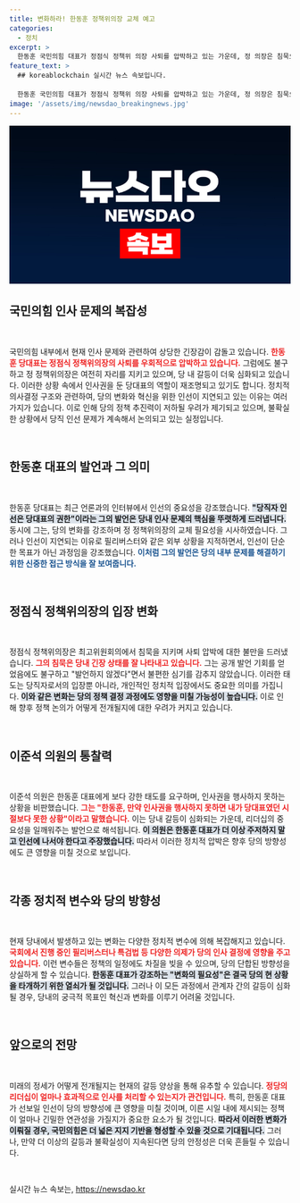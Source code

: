 ```yaml
---
title: 변화하라! 한동훈 정책위의장 교체 예고
categories:
  - 정치
excerpt: >
  한동훈 국민의힘 대표가 정점식 정책위 의장 사퇴를 압박하고 있는 가운데, 정 의장은 침묵으로 저항 중. 이준석 의원은 한 대표에게 강력한 인사권 행사를 촉구하며 우유부단함을 비판한다. 정치적 긴장이 고조되는 상황에서 누가 진정한 변화를 이끌지 주목된다!
feature_text: >
  ## koreablockchain 실시간 뉴스 속보입니다.

  한동훈 국민의힘 대표가 정점식 정책위 의장 사퇴를 압박하고 있는 가운데, 정 의장은 침묵으로 저항 중. 이준석 의원은 한 대표에게 강력한 인사권 행사를 촉구하며 우유부단함을 비판한다. 정치적 긴장이 고조되는 상황에서 누가 진정한 변화를 이끌지 주목된다!
image: '/assets/img/newsdao_breakingnews.jpg'
---
```


<p><img src="/assets/img/newsdao_breakingnews.jpg" alt="koreablockchain 속보" /></p>

<h2 data-ke-size="size26">국민의힘 인사 문제의 복잡성</h2>

<p data-ke-size="size16">&nbsp;</p>

<p>국민의힘 내부에서 현재 인사 문제와 관련하여 상당한 긴장감이 감돌고 있습니다. <b><span style="color: #ee2323;">한동훈 당대표는 정점식 정책위의장의 사퇴를 우회적으로 압박하고 있습니다.</span></b> 그럼에도 불구하고 정 정책위의장은 여전히 자리를 지키고 있으며, 당 내 갈등이 더욱 심화되고 있습니다. 이러한 상황 속에서 인사권을 둔 당대표의 역할이 재조명되고 있기도 합니다. 정치적 의사결정 구조와 관련하여, 당의 변화와 혁신을 위한 인선이 지연되고 있는 이유는 여러 가지가 있습니다. 이로 인해 당의 정책 추진력이 저하될 우려가 제기되고 있으며, 불확실한 상황에서 당직 인선 문제가 계속해서 논의되고 있는 실정입니다.</p>

<p data-ke-size="size16">&nbsp;</p>

<h2 data-ke-size="size26">한동훈 대표의 발언과 그 의미</h2>

<p data-ke-size="size16">&nbsp;</p>

<p>한동훈 당대표는 최근 언론과의 인터뷰에서 인선의 중요성을 강조했습니다. <b><span style="background-color: #21538527;">"당직자 인선은 당대표의 권한"이라는 그의 발언은 당내 인사 문제의 핵심을 뚜렷하게 드러냅니다.</span></b> 동시에 그는, 당의 변화를 강조하며 정 정책위의장의 교체 필요성을 시사하였습니다. 그러나 인선이 지연되는 이유로 필리버스터와 같은 외부 상황을 지적하면서, 인선이 단순한 목표가 아닌 과정임을 강조했습니다. <b><span style="color: #1a5490;">이처럼 그의 발언은 당의 내부 문제를 해결하기 위한 신중한 접근 방식을 잘 보여줍니다.</span></b></p>

<p data-ke-size="size16">&nbsp;</p>

<h2 data-ke-size="size26">정점식 정책위의장의 입장 변화</h2>

<p data-ke-size="size16">&nbsp;</p>

<p>정점식 정책위의장은 최고위원회의에서 침묵을 지키며 사퇴 압박에 대한 불만을 드러냈습니다. <b><span style="color: #ee2323;">그의 침묵은 당내 긴장 상태를 잘 나타내고 있습니다.</span></b> 그는 공개 발언 기회를 얻었음에도 불구하고 "발언하지 않겠다"면서 불편한 심기를 감추지 않았습니다. 이러한 태도는 당직자로서의 입장뿐 아니라, 개인적인 정치적 입장에서도 중요한 의미를 가집니다. <b><span style="background-color: #21538527;">이와 같은 변화는 당의 정책 결정 과정에도 영향을 미칠 가능성이 높습니다.</span></b> 이로 인해 향후 정책 논의가 어떻게 전개될지에 대한 우려가 커지고 있습니다.</p>

<p data-ke-size="size16">&nbsp;</p>

<h2 data-ke-size="size26">이준석 의원의 통찰력</h2>

<p data-ke-size="size16">&nbsp;</p>

<p>이준석 의원은 한동훈 대표에게 보다 강한 태도를 요구하며, 인사권을 행사하지 못하는 상황을 비판했습니다. <b><span style="color: #ee2323;">그는 "한동훈, 만약 인사권을 행사하지 못하면 내가 당대표였던 시절보다 못한 상황"이라고 말했습니다.</span></b> 이는 당내 갈등이 심화되는 가운데, 리더십의 중요성을 일깨워주는 발언으로 해석됩니다. <b><span style="background-color: #21538527;">이 의원은 한동훈 대표가 더 이상 주저하지 말고 인선에 나서야 한다고 주장했습니다.</span></b> 따라서 이러한 정치적 압박은 향후 당의 방향성에도 큰 영향을 미칠 것으로 보입니다.</p>

<p data-ke-size="size16">&nbsp;</p>

<h2 data-ke-size="size26">각종 정치적 변수와 당의 방향성</h2>

<p data-ke-size="size16">&nbsp;</p>

<p>현재 당내에서 발생하고 있는 변화는 다양한 정치적 변수에 의해 복잡해지고 있습니다. <b><span style="color: #ee2323;">국회에서 진행 중인 필리버스터나 특검법 등 다양한 의제가 당의 인사 결정에 영향을 주고 있습니다.</span></b> 이런 변수들은 정책의 일정에도 차질을 빚을 수 있으며, 당의 단합된 방향성을 상실하게 할 수 있습니다. <b><span style="background-color: #21538527;">한동훈 대표가 강조하는 "변화의 필요성"은 결국 당의 현 상황을 타개하기 위한 열쇠가 될 것입니다.</span></b> 그러나 이 모든 과정에서 관계자 간의 갈등이 심화될 경우, 당내의 궁극적 목표인 혁신과 변화를 이루기 어려울 것입니다.</p>

<p data-ke-size="size16">&nbsp;</p>

<h2 data-ke-size="size26">앞으로의 전망</h2>

<p data-ke-size="size16">&nbsp;</p>

<p>미래의 정세가 어떻게 전개될지는 현재의 갈등 양상을 통해 유추할 수 있습니다. <b><span style="color: #ee2323;">정당의 리더십이 얼마나 효과적으로 인사를 처리할 수 있는지가 관건입니다.</span></b> 특히, 한동훈 대표가 선보일 인선이 당의 방향성에 큰 영향을 미칠 것이며, 이른 시일 내에 제시되는 정책이 얼마나 긴밀한 연관성을 가질지가 중요한 요소가 될 것입니다. <b><span style="background-color: #21538527;">따라서 이러한 변화가 이뤄질 경우, 국민의힘은 더 넓은 지지 기반을 형성할 수 있을 것으로 기대됩니다.</span></b> 그러나, 만약 더 이상의 갈등과 불확실성이 지속된다면 당의 안정성은 더욱 흔들릴 수 있습니다. </p>

<p data-ke-size="size16">&nbsp;</p>
실시간 뉴스 속보는, <a href="https://newsdao.kr" rel="dofollow">https://newsdao.kr</a>



